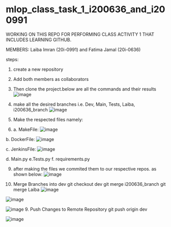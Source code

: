 # mlop_class_task_1_i200636_and_i200991
WORKING ON THIS REPO FOR PERFORMING CLASS ACTIVITY 1 THAT INCLUDES LEARNING GITHUB.


MEMBERS: Laiba Imran (20i-0991) and Fatima Jamal (20i-0636)

steps:
1. create a new repository
2. Add both members as collaborators
3. Then clone the project.below are all the commands and their results
   ![image](https://github.com/FatimahJay/mlop_class_task_1_i200636_and_i200991/assets/114876634/9b0ffa1f-15ea-4c30-b37a-ef2c67dc3827)

   
5. make all the desired branches i.e. Dev, Main, Tests, Laiba, i200636_branch
   ![image](https://github.com/FatimahJay/mlop_class_task_1_i200636_and_i200991/assets/114876634/35d8d7ef-8d8c-410a-8cbd-1636911492d1)
6. Make the respected files namely:
7. 
   a. MakeFile: ![image](https://github.com/FatimahJay/mlop_class_task_1_i200636_and_i200991/assets/114876634/750b52f5-c0b4-47fa-b760-9bce717d8004)
   
b. DockerFile: ![image](https://github.com/FatimahJay/mlop_class_task_1_i200636_and_i200991/assets/114876634/b1919eef-dab4-4885-879e-9093fb6ca812)

c. JenkinsFile: ![image](https://github.com/FatimahJay/mlop_class_task_1_i200636_and_i200991/assets/114876634/b840082d-6e9f-4946-bd30-932b33f16d39)

d. Main.py
e.Tests.py
f. requirements.py

9. after making the files we commited them to our respective repos. as shown below:
![image](https://github.com/FatimahJay/mlop_class_task_1_i200636_and_i200991/assets/114876634/709a4b4e-8346-4eab-b5fa-fe4bcb0d8a96)

10. Merge Branches into dev
   git checkout dev
git merge i200636_branch
git merge Laiba
![image](https://github.com/FatimahJay/mlop_class_task_1_i200636_and_i200991/assets/104238604/9763467a-187c-4cd4-8c53-a3687fe403af)


![image](https://github.com/FatimahJay/mlop_class_task_1_i200636_and_i200991/assets/104238604/61f882ae-9c4f-4a96-a03e-3e717621ed0b)

![image](https://github.com/FatimahJay/mlop_class_task_1_i200636_and_i200991/assets/104238604/b939390d-5606-4feb-b898-4cc3cf59d98e)
9. Push Changes to Remote Repository
    git push origin dev
    
   ![image](https://github.com/FatimahJay/mlop_class_task_1_i200636_and_i200991/assets/114876634/d68f7489-7bcc-4783-a861-c3330730e38a)






